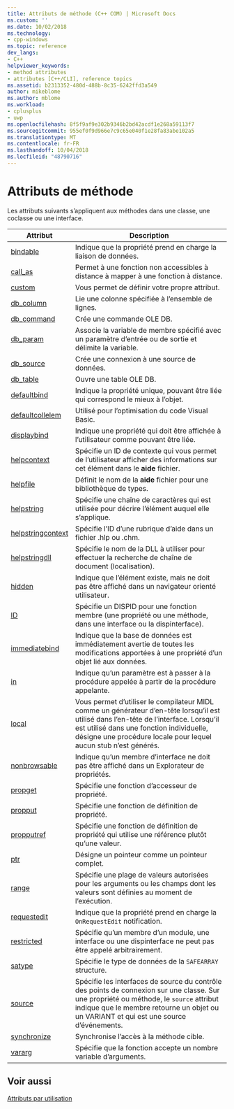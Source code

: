 ```yaml
---
title: Attributs de méthode (C++ COM) | Microsoft Docs
ms.custom: ''
ms.date: 10/02/2018
ms.technology:
- cpp-windows
ms.topic: reference
dev_langs:
- C++
helpviewer_keywords:
- method attributes
- attributes [C++/CLI], reference topics
ms.assetid: b2313352-480d-488b-8c35-6242ffd3a549
author: mikeblome
ms.author: mblome
ms.workload:
- cplusplus
- uwp
ms.openlocfilehash: 8f5f9af9e302b9346b2bd42acdf1e268a59113f7
ms.sourcegitcommit: 955ef0f9d966e7c9c65e040f1e28fa83abe102a5
ms.translationtype: MT
ms.contentlocale: fr-FR
ms.lasthandoff: 10/04/2018
ms.locfileid: "48790716"
---
```

# <a name="method-attributes"></a>Attributs de méthode

Les attributs suivants s’appliquent aux méthodes dans une classe, une coclasse ou une interface.

|Attribut|Description|
|---------------|-----------------|
|[bindable](bindable.md)|Indique que la propriété prend en charge la liaison de données.|
|[call_as](call-as.md)|Permet à une fonction non accessibles à distance à mapper à une fonction à distance.|
|[custom](custom-cpp.md)|Vous permet de définir votre propre attribut.|
|[db_column](db-column.md)|Lie une colonne spécifiée à l’ensemble de lignes.|
|[db_command](db-command.md)|Crée une commande OLE DB.|
|[db_param](db-param.md)|Associe la variable de membre spécifié avec un paramètre d’entrée ou de sortie et délimite la variable.|
|[db_source](db-source.md)|Crée une connexion à une source de données.|
|[db_table](db-table.md)|Ouvre une table OLE DB.|
|[defaultbind](defaultbind.md)|Indique la propriété unique, pouvant être liée qui correspond le mieux à l’objet.|
|[defaultcollelem](defaultcollelem.md)|Utilisé pour l’optimisation du code Visual Basic.|
|[displaybind](displaybind.md)|Indique une propriété qui doit être affichée à l’utilisateur comme pouvant être liée.|
|[helpcontext](helpcontext.md)|Spécifie un ID de contexte qui vous permet de l’utilisateur afficher des informations sur cet élément dans le **aide** fichier.|
|[helpfile](helpfile.md)|Définit le nom de la **aide** fichier pour une bibliothèque de types.|
|[helpstring](helpstring.md)|Spécifie une chaîne de caractères qui est utilisée pour décrire l’élément auquel elle s’applique.|
|[helpstringcontext](helpstringcontext.md)|Spécifie l’ID d’une rubrique d’aide dans un fichier .hlp ou .chm.|
|[helpstringdll](helpstringdll.md)|Spécifie le nom de la DLL à utiliser pour effectuer la recherche de chaîne de document (localisation).|
|[hidden](hidden.md)|Indique que l’élément existe, mais ne doit pas être affiché dans un navigateur orienté utilisateur.|
|[ID](id.md)|Spécifie un DISPID pour une fonction membre (une propriété ou une méthode, dans une interface ou la dispinterface).|
|[immediatebind](immediatebind.md)|Indique que la base de données est immédiatement avertie de toutes les modifications apportées à une propriété d’un objet lié aux données.|
|[in](in-cpp.md)|Indique qu’un paramètre est à passer à la procédure appelée à partir de la procédure appelante.|
|[local](local-cpp.md)|Vous permet d’utiliser le compilateur MIDL comme un générateur d’en-tête lorsqu’il est utilisé dans l’en-tête de l’interface. Lorsqu’il est utilisé dans une fonction individuelle, désigne une procédure locale pour lequel aucun stub n’est générés.|
|[nonbrowsable](nonbrowsable.md)|Indique qu’un membre d’interface ne doit pas être affiché dans un Explorateur de propriétés.|
|[propget](propget.md)|Spécifie une fonction d’accesseur de propriété.|
|[propput](propput.md)|Spécifie une fonction de définition de propriété.|
|[propputref](propputref.md)|Spécifie une fonction de définition de propriété qui utilise une référence plutôt qu’une valeur.|
|[ptr](ptr.md)|Désigne un pointeur comme un pointeur complet.|
|[range](range-cpp.md)|Spécifie une plage de valeurs autorisées pour les arguments ou les champs dont les valeurs sont définies au moment de l’exécution.|
|[requestedit](requestedit.md)|Indique que la propriété prend en charge la `OnRequestEdit` notification.|
|[restricted](restricted.md)|Spécifie qu’un membre d’un module, une interface ou une dispinterface ne peut pas être appelé arbitrairement.|
|[satype](satype.md)|Spécifie le type de données de la `SAFEARRAY` structure.|
|[source](source-cpp.md)|Spécifie les interfaces de source du contrôle des points de connexion sur une classe. Sur une propriété ou méthode, le `source` attribut indique que le membre retourne un objet ou un VARIANT et qui est une source d’événements.|
|[synchronize](synchronize.md)|Synchronise l’accès à la méthode cible.|
|[vararg](vararg.md)|Spécifie que la fonction accepte un nombre variable d’arguments.|

## <a name="see-also"></a>Voir aussi

[Attributs par utilisation](attributes-by-usage.md)